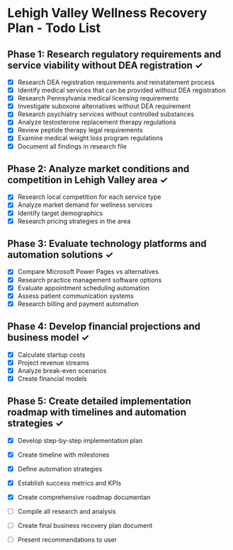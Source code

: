 # Lehigh Valley Wellness Recovery Plan - Todo List

## Phase 1: Research regulatory requirements and service viability without DEA registration ✓
- [x] Research DEA registration requirements and reinstatement process
- [x] Identify medical services that can be provided without DEA registration
- [x] Research Pennsylvania medical licensing requirements
- [x] Investigate suboxone alternatives without DEA requirement
- [x] Research psychiatry services without controlled substances
- [x] Analyze testosterone replacement therapy regulations
- [x] Review peptide therapy legal requirements
- [x] Examine medical weight loss program regulations
- [x] Document all findings in research file

## Phase 2: Analyze market conditions and competition in Lehigh Valley area ✓
- [x] Research local competition for each service type
- [x] Analyze market demand for wellness services
- [x] Identify target demographics
- [x] Research pricing strategies in the area

## Phase 3: Evaluate technology platforms and automation solutions ✓
- [x] Compare Microsoft Power Pages vs alternatives
- [x] Research practice management software options
- [x] Evaluate appointment scheduling automation
- [x] Assess patient communication systems
- [x] Research billing and payment automation

## Phase 4: Develop financial projections and business model ✓
- [x] Calculate startup costs
- [x] Project revenue streams
- [x] Analyze break-even scenarios
- [x] Create financial models

## Phase 5: Create detailed implementation roadmap with timelines and automation strategies ✓
- [x] Develop step-by-step implementation plan
- [x] Create timeline with milestones
- [x] Define automation strategies
- [x] Establish success metrics and KPIs
- [x] Create comprehensive roadmap documentan
- [ ] Compile all research and analysis
- [ ] Create final business recovery plan document
- [ ] Present recommendations to user

